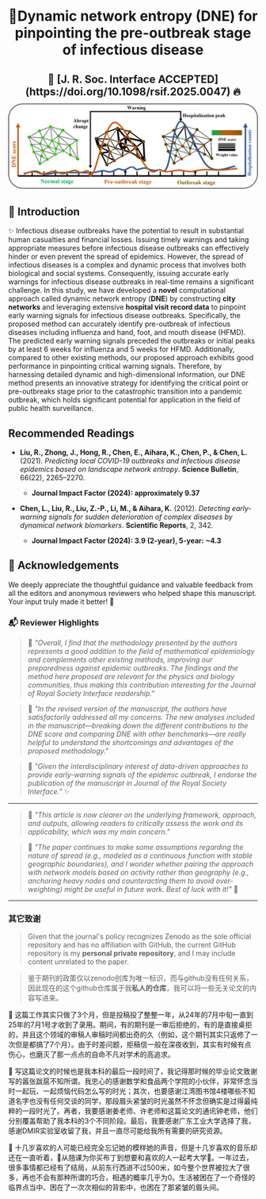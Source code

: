<h1 align="center">🚀Dynamic network entropy (DNE) for pinpointing the pre-outbreak stage of infectious disease</h1>

<div align="center" style="margin-bottom: 1em;">
  <h2 style="font-size: 1.5em; font-weight: bold; margin-bottom: 0.5em;">
    🎉 [J. R. Soc. Interface ACCEPTED](https://doi.org/10.1098/rsif.2025.0047) 🔥
  </h2>
  <img src="assets/Introduction.png" alt="Introduction Figure" width="850"/>
</div>

## 📖 Introduction
✨ Infectious disease outbreaks have the potential to result in substantial human casualties and financial losses. Issuing timely warnings and taking appropriate measures before infectious disease outbreaks can effectively hinder or even prevent the spread of epidemics. However, the spread of infectious diseases is a complex and dynamic process that involves both biological and social systems. Consequently, issuing accurate early warnings for infectious disease outbreaks in real-time remains a significant challenge. In this study, we have developed a **novel** computational approach called dynamic network entropy (**DNE**) by constructing **city networks** and leveraging extensive **hospital visit record data** to pinpoint early warning signals for infectious disease outbreaks. Specifically, the proposed method can accurately identify pre-outbreak of infectious diseases including influenza and hand, foot, and mouth disease (HFMD). The predicted early warning signals preceded the outbreaks or initial peaks by at least 6 weeks for influenza and 5 weeks for HFMD. Additionally, compared to other existing methods, our proposed approach exhibits good performance in pinpointing critical warning signals. Therefore, by harnessing detailed dynamic and high-dimensional information, our DNE method presents an innovative strategy for identifying the critical point or pre-outbreaks stage prior to the catastrophic transition into a pandemic outbreak, which holds significant potential for application in the field of public health surveillance.


## Recommended Readings

* **Liu, R., Zhong, J., Hong, R., Chen, E., Aihara, K., Chen, P., & Chen, L.** (2021). *Predicting local COVID-19 outbreaks and infectious disease epidemics based on landscape network entropy*. **Science Bulletin**, 66(22), 2265–2270.

  * **Journal Impact Factor (2024): approximately 9.37** 

* **Chen, L., Liu, R., Liu, Z.-P., Li, M., & Aihara, K.** (2012). *Detecting early-warning signals for sudden deterioration of complex diseases by dynamical network biomarkers*. **Scientific Reports**, 2, 342.

  * **Journal Impact Factor (2024): 3.9 (2-year), 5-year: \~4.3** 

## 🐣 Acknowledgements

We deeply appreciate the thoughtful guidance and valuable feedback from all the editors and anonymous reviewers who helped shape this manuscript. Your input truly made it better! 🌟

### 📬 Reviewer Highlights

> 💬 *"Overall, I find that the methodology presented by the authors represents a good addition to the field of mathematical epidemiology and complements other existing methods, improving our preparedness against epidemic outbreaks. The findings and the method here proposed are relevant for the physics and biology communities, thus making this contribution interesting for the Journal of Royal Society Interface readership."*

> 💬 *"In the revised version of the manuscript, the authors have satisfactorily addressed all my concerns. The new analyses included in the manuscript—breaking down the different contributions to the DNE score and comparing DNE with other benchmarks—are really helpful to understand the shortcomings and advantages of the proposed methodology."*

> 💬 *"Given the interdisciplinary interest of data-driven approaches to provide early-warning signals of the epidemic outbreak, I endorse the publication of the manuscript in Journal of the Royal Society Interface."* ✨

---

> 💬 *"This article is now clearer on the underlying framework, approach, and outputs, allowing readers to critically assess the work and its applicability, which was my main concern."*

> 💬 *"The paper continues to make some assumptions regarding the nature of spread (e.g., modeled as a continuous function with stable geographic boundaries), and I wonder whether pairing the approach with network models based on activity rather than geography (e.g., anchoring heavy nodes and counteracting them to avoid over-weighting) might be useful in future work. Best of luck with it!"* 🌈

---

### 其它致谢
> Given that the journal's policy recognizes Zenodo as the sole official repository and has no affiliation with GitHub, the current GitHub repository is my **personal private repository**, and I may include content unrelated to the paper.

> 鉴于期刊的政策仅以zenodo创库为唯一标识，而与github没有任何关系，因此现在的这个github仓库属于我**私人的仓库**，我可以将一些无关论文的内容写进来。

💬 这篇工作其实只做了3个月，但是投稿投了整整一年，从24年的7月中旬一直到25年的7月1号才收到了录用。期间，有的期刊是一审后拒绝的，有的是直接桌拒的，并且这个领域的审稿人审稿时间都出奇的久（例如，这个期刊其实只返修了一次但是都搞了7个月）。由于时差问题，拒稿信一般在深夜收到，其实有时候有点伤心，也磨灭了那一点点的自命不凡对学术的高追求。

💬 写这篇论文的时候也是我本科的最后一段时间了，我记得那时候的毕业论文致谢写的嚣张跋扈不知所谓。我忠心的感谢数学和食品两个学院的小伙伴，非常怀念当时一起玩、一起烦恼代码怎么写的时光；其次，也要感谢江湾图书馆4楼哪些不知道名字也没有任何交谈的同学，那段眉头紧皱的时光虽然不怀念但确实是过得最纯粹的一段时光了。再者，我要感谢姜老师、许老师和这篇论文的通讯钟老师，他们分别覆盖帮助了我本科的3个不同阶段。最后，我要感谢广东工业大学选择了我，感谢DMIR实验室收留了我，并且一直尽可能给我所有需要的研究资源。

💬 十几岁喜欢的人可能已经完全忘记她的模样她的声音，但是十几岁喜欢的音乐却还在一直听着，🎵从翘课为你买布丁到想要和喜欢的人一起考大学🎵。一年过去，很多事情都已经有了结局，从前东行西进不过500米，如今整个世界被拉大了很多，再也不会有那种所谓的巧合，相遇的概率几乎为0。生活被困在了一个奇怪的临界点当中、困在了一次次相似的背影中，也困在了那紧皱的眉头间。



